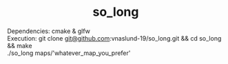 # <h1 align="center" > so_long </h1>

Dependencies: cmake & glfw <br>
Execution: git clone git@github.com:vnaslund-19/so_long.git && cd so_long && make <br>
           ./so_long maps/'whatever_map_you_prefer'
